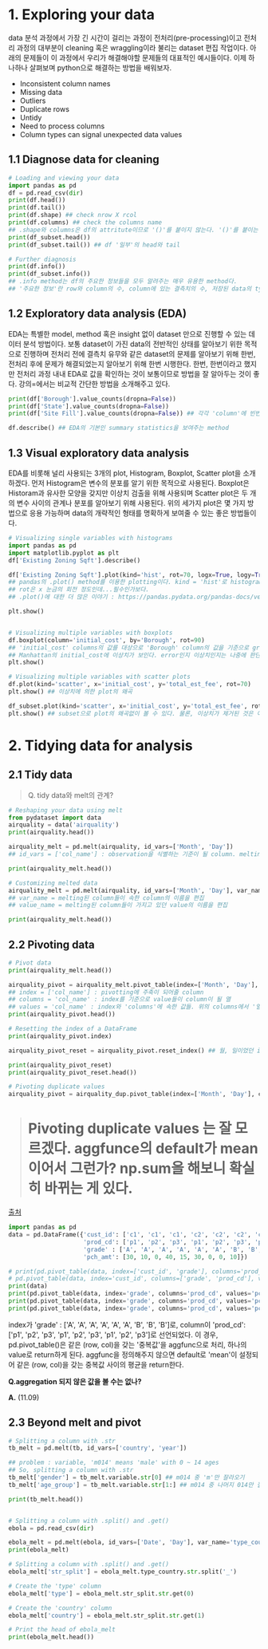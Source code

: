 # 1. Exploring your data

data 분석 과정에서 가장 긴 시간이 걸리는 과정이 전처리(pre-processing)이고 전처리 과정의 대부분이 cleaning 혹은 wraggling이라 불리는 dataset 편집 작업이다. 아래의 문제들이 이 과정에서 우리가 해결해야할 문제들의 대표적인 예시들이다. 이제 하나하나 살펴보며 python으로 해결하는 방법을 배워보자. 
- Inconsistent column names
- Missing data
- Outliers
- Duplicate rows
- Untidy
- Need to process columns
- Column types can signal unexpected data values

## 1.1 Diagnose data for cleaning
```python
# Loading and viewing your data
import pandas as pd
df = pd.read_csv(dir)
print(df.head())
print(df.tail())
print(df.shape) ## check nrow X rcol
print(df.columns) ## check the columns name
## .shape와 columns은 df의 attritute이므로 '()'를 붙이지 않는다. '()'를 붙이는 건 method만이다. 
print(df_subset.head()) 
print(df_subset.tail()) ## df '일부'의 head와 tail

# Further diagnosis
print(df.info())
print(df_subset.info())
## .info method는 df의 주요한 정보들을 모두 알려주는 매우 유용한 method다. 
## '주요한 정보'란 row와 column의 수, column에 있는 결측치의 수, 저장된 data의 type 등을 의미한다. 
```

## 1.2 Exploratory data analysis (EDA)
EDA는 특별한 model, method 혹은 insight 없이 dataset 만으로 진행할 수 있는 데이터 분석 방법이다. 보통 dataset이 가진 data의 전반적인 상태를 알아보기 위한 목적으로 진행하며 전처리 전에 결측치 유무와 같은 dataset의 문제를 알아보기 위해 한번, 전처리 후에 문제가 해결되었는지 알아보기 위해 한번 시행한다. 한번, 한번이라고 했지만 전처리 과정 내내 EDA로 값을 확인하는 것이 보통이므로 방법을 잘 알아두는 것이 좋다. 강의=에서는 비교적 간단한 방법을 소개해주고 있다. 

```python
print(df['Borough'].value_counts(dropna=False)) 
print(df['State'].value_counts(dropna=False))
print(df['Site Fill'].value_counts(dropna=False)) ## 각각 'column'에 빈번하게 나오는 value를 count해서 return하는 방법들이다. dropna는 결측치를 제외할 것인지에 대한 parameer이다. 

df.describe() ## EDA의 기본인 summary statistics을 보여주는 method 
```

## 1.3 Visual exploratory data analysis
EDA를 비롯해 널리 사용되는 3개의 plot, Histogram, Boxplot, Scatter plot을 소개하겠다. 먼저 Histogram은 변수의 분포를 알기 위한 목적으로 사용된다. Boxplot은 Historam과 유사한 모양을 갖지만 이상치 검출을 위해 사용되며 Scatter plot은 두 개의 변수 사이의 관계나 분포를 알아보기 위해 사용된다. 위의 세가지 plot은 몇 가지 방법으로 응용 가능하며 data의 개략적인 형태를 명확하게 보여줄 수 있는 좋은 방법들이다. 

```python
# Visualizing single variables with histograms
import pandas as pd
import matplotlib.pyplot as plt
df['Existing Zoning Sqft'].describe()

df['Existing Zoning Sqft'].plot(kind='hist', rot=70, logx=True, logy=True)
## pandas의 .plot() method를 이용한 plotting이다. kind = 'hist'로 histogram을 선택하고 x와 y를 log scale로 변환했다. 
## rot은 x 눈금의 회전 정도인데...필수인가보다.
## .plot()에 대한 더 많은 이야기 : https://pandas.pydata.org/pandas-docs/version/0.23/generated/pandas.DataFrame.plot.html

plt.show()


# Visualizing multiple variables with boxplots
df.boxplot(column='initial_cost', by='Borough', rot=90)
## 'initial_cost' columns의 값를 대상으로 'Borough' column의 값을 기준으로 grouping해서 box plot을 그린다. 
## Manhattan의 initial_cost에 이상치가 보인다. error인지 이상치인지는 나중에 판단한다. 
plt.show()

# Visualizing multiple variables with scatter plots
df.plot(kind='scatter', x='initial_cost', y='total_est_fee', rot=70)
plt.show() ## 이상치에 의한 plot의 왜곡 

df_subset.plot(kind='scatter', x='initial_cost', y='total_est_fee', rot=70)
plt.show() ## subset으로 plot의 왜곡없이 볼 수 있다. 물론, 이상치가 제거된 것은 아니다. 
```

# 2. Tidying data for analysis

## 2.1 Tidy data
> Q. tidy data와 melt의 관계?

```python
# Reshaping your data using melt
from pydataset import data
airquality = data('airquality')
print(airquality.head())

airquality_melt = pd.melt(airquality, id_vars=['Month', 'Day']) 
## id_vars = ['col_name'] : observation을 식별하는 기준이 될 column. melting에 기준이 되어 나머지 column들을 melting한다.  

print(airquality_melt.head())

# Customizing melted data
airquality_melt = pd.melt(airquality, id_vars=['Month', 'Day'], var_name='measurement', value_name='reading')
## var_name = melting된 column들이 속한 column의 이름을 편집 
## value_name = melting된 column들이 가지고 있던 value의 이름을 편집 

print(airquality_melt.head())
```

## 2.2 Pivoting data

```python
# Pivot data
print(airquality_melt.head())

airquality_pivot = airquality_melt.pivot_table(index=['Month', 'Day'], columns='measurement', values='reading')
## index = ['col_name'] : pivotting에 주축이 되어줄 column
## columns = 'col_name' : index를 기준으로 value들이 column이 될 열
## values = 'col_name' : index와 'columns'에 속한 값들. 위의 columns에서 '열'로 풀린 해당 열에 맞춰 data value 자리에 들어간다. 
print(airquality_pivot.head())

# Resetting the index of a DataFrame
print(airquality_pivot.index)

airquality_pivot_reset = airquality_pivot.reset_index() ## 월, 일이었던 index를 초기화, default index인 observation numbering이 됨.  

print(airquality_pivot_reset)
print(airquality_pivot_reset.head())

# Pivoting duplicate values
airquality_pivot = airquality_dup.pivot_table(index=['Month', 'Day'], columns='measurement', values='reading', aggfunc=np.mean)
```
> # Pivoting duplicate values 는 잘 모르겠다. aggfunce의 default가 mean이어서 그런가? np.sum을 해보니 확실히 바뀌는 게 있다. 

[출처](https://rfriend.tistory.com/275)

```python
import pandas as pd
data = pd.DataFrame({'cust_id': ['c1', 'c1', 'c1', 'c2', 'c2', 'c2', 'c3', 'c3', 'c3'],
                     'prod_cd': ['p1', 'p2', 'p3', 'p1', 'p2', 'p3', 'p1', 'p2', 'p3'],
                     'grade' : ['A', 'A', 'A', 'A', 'A', 'A', 'B', 'B', 'B'],
                     'pch_amt': [30, 10, 0, 40, 15, 30, 0, 0, 10]})

# print(pd.pivot_table(data, index=['cust_id', 'grade'], columns='prod_cd', values='pch_amt'))
# pd.pivot_table(data, index='cust_id', columns=['grade', 'prod_cd'], values='pch_amt')
print(data)
print(pd.pivot_table(data, index='grade', columns='prod_cd', values='pch_amt'))
print(pd.pivot_table(data, index='grade', columns='prod_cd', values='pch_amt', aggfunc=np.sum))
print(pd.pivot_table(data, index='grade', columns='prod_cd', values='pch_amt', aggfunc=np.mean))
```
index가 'grade' : ['A', 'A', 'A', 'A', 'A', 'A', 'B', 'B', 'B']로, column이 'prod_cd': ['p1', 'p2', 'p3', 'p1', 'p2', 'p3', 'p1', 'p2', 'p3']로 선언되었다. 이 경우, pd.pivot_table()은 같은 (row, col)을 갖는 '중복값'을 aggfunc으로 처리, 하나의 value로 return하게 된다. aggfunc을 정의해주지 않으면 default로 'mean'이 설정되어 같은 (row, col)을 갖는 중복값 사이의 평균을 return한다. 

**Q.aggregation 되지 않은 값을 볼 수는 없나?**

**A.** (11.09)

## 2.3 Beyond melt and pivot

```python
# Splitting a column with .str
tb_melt = pd.melt(tb, id_vars=['country', 'year'])

## problem : variable, 'm014' means 'male' with 0 ~ 14 ages
## So, splitting a column with .str
tb_melt['gender'] = tb_melt.variable.str[0] ## m014 중 'm'만 잘라오기 
tb_melt['age_group'] = tb_melt.variable.str[1:] ## m014 중 나머지 014만 잘라오기 

print(tb_melt.head())


# Splitting a column with .split() and .get()
ebola = pd.read_csv(dir)

ebola_melt = pd.melt(ebola, id_vars=['Date', 'Day'], var_name='type_country', value_name='counts')
print(ebola_melt)

# Splitting a column with .split() and .get()
ebola_melt['str_split'] = ebola_melt.type_country.str.split('_')

# Create the 'type' column
ebola_melt['type'] = ebola_melt.str_split.str.get(0)

# Create the 'country' column
ebola_melt['country'] = ebola_melt.str_split.str.get(1)

# Print the head of ebola_melt
print(ebola_melt.head())

```
